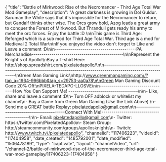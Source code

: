{
    "title": "Battle of Mirkwood: Rise of the Necromancer - Third Age Total War Mod Gameplay",
    "description": "A great darkness is growing in Dol Guldur.  Saruman the White says that it's impossible for the Necromancer to return, but Gandalf thinks other wise.  The Orcs grow bold, Azog leads a great army to conquer the Forest of Mirkwood.  But Thranduil gets ready his army to meet the orc forces.  Enjoy the battle :D \n\nThis game is Third Age: Reforged which is a sub mod for Third Age Total War.  Third age is a mod for Medieval 2 Total War\n\nIf you enjoyed the video don't forget to Like and Leave a comment :D\n\n-----------------------------------------PA Merchandise----------------------------------------------\n\nRepresent the Knight's of Apollo!\nBuy a T-shirt Here: http:\/\/shop.spreadshirt.com\/pixelatedapollo\/\n\n---------------------------------------------------------------------------------------------------------------\nGreen Man Gaming Link:\nhttp:\/\/www.greenmangaming.com\/?tap_a=1964-996bbb&tap_s=29753-aa0a78\n\nGreen Man Gaming Discount Code 20% Off:\nPIXELA-TEDAPO-LLOSVE\n\n----------------------------------How You Can Support Me! -----------------------------------\n\n- Like, share and leave a comment :D\n- Turn OFF adblock or whitelist my channel\n- Buy a Game from Green Man Gaming (Use the Link Above) \n- Send me a GREAT battle Replay: pixelatedapollo@gmail.com\n\n------------------------------------------Connect With Me!-----------------------------------------\n\n- Email: pixelatedapollo@gmail.com\n- Twitter: https:\/\/twitter.com\/PixelatedApollo\n- Steam Group:  http:\/\/steamcommunity.com\/groups\/apollosknights\n- Twitch: http:\/\/www.twitch.tv\/pixelatedapollo",
    "channelid": "117406223",
    "videoid": "117404958",
    "date_created": "1485792001",
    "date_modified": "1506478189",
    "type": "captivate",
    "layout": "channelVideo",
    "url": "\/channel-2\/battle-of-mirkwood-rise-of-the-necromancer-third-age-total-war-mod-gameplay\/117406223-117404958"
}